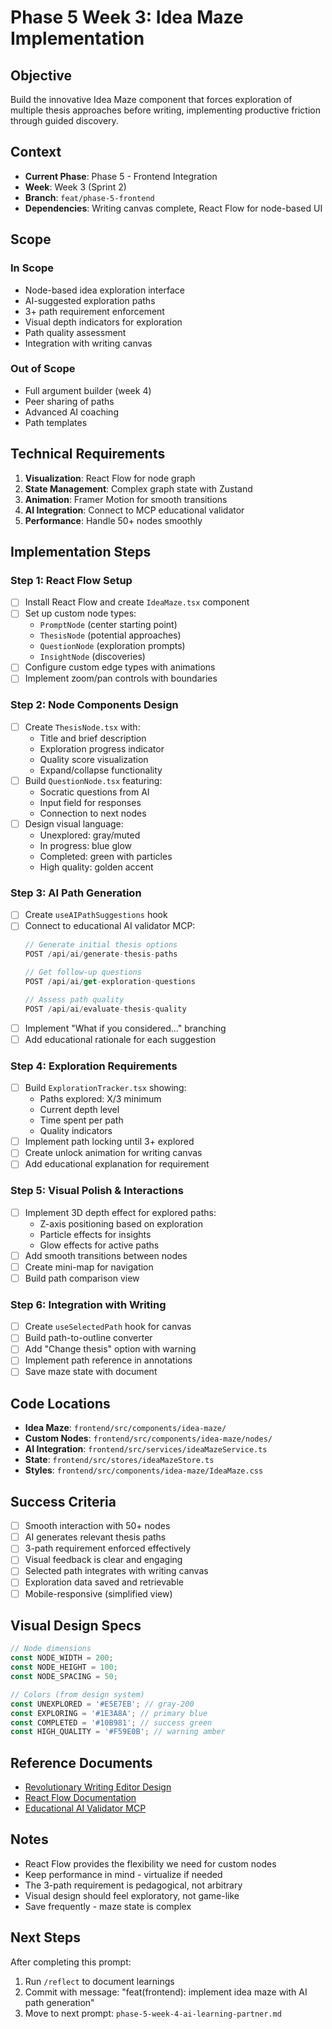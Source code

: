 # Phase 5 Week 3: Idea Maze Implementation

## Objective
Build the innovative Idea Maze component that forces exploration of multiple thesis approaches before writing, implementing productive friction through guided discovery.

## Context
- **Current Phase**: Phase 5 - Frontend Integration  
- **Week**: Week 3 (Sprint 2)
- **Branch**: `feat/phase-5-frontend`
- **Dependencies**: Writing canvas complete, React Flow for node-based UI

## Scope
### In Scope
- Node-based idea exploration interface
- AI-suggested exploration paths
- 3+ path requirement enforcement
- Visual depth indicators for exploration
- Path quality assessment
- Integration with writing canvas

### Out of Scope
- Full argument builder (week 4)
- Peer sharing of paths
- Advanced AI coaching
- Path templates

## Technical Requirements
1. **Visualization**: React Flow for node graph
2. **State Management**: Complex graph state with Zustand
3. **Animation**: Framer Motion for smooth transitions
4. **AI Integration**: Connect to MCP educational validator
5. **Performance**: Handle 50+ nodes smoothly

## Implementation Steps

### Step 1: React Flow Setup
- [ ] Install React Flow and create `IdeaMaze.tsx` component
- [ ] Set up custom node types:
  - `PromptNode` (center starting point)
  - `ThesisNode` (potential approaches)
  - `QuestionNode` (exploration prompts)
  - `InsightNode` (discoveries)
- [ ] Configure custom edge types with animations
- [ ] Implement zoom/pan controls with boundaries

### Step 2: Node Components Design
- [ ] Create `ThesisNode.tsx` with:
  - Title and brief description
  - Exploration progress indicator
  - Quality score visualization
  - Expand/collapse functionality
- [ ] Build `QuestionNode.tsx` featuring:
  - Socratic questions from AI
  - Input field for responses
  - Connection to next nodes
- [ ] Design visual language:
  - Unexplored: gray/muted
  - In progress: blue glow
  - Completed: green with particles
  - High quality: golden accent

### Step 3: AI Path Generation
- [ ] Create `useAIPathSuggestions` hook
- [ ] Connect to educational AI validator MCP:
  ```typescript
  // Generate initial thesis options
  POST /api/ai/generate-thesis-paths
  
  // Get follow-up questions
  POST /api/ai/get-exploration-questions
  
  // Assess path quality
  POST /api/ai/evaluate-thesis-quality
  ```
- [ ] Implement "What if you considered..." branching
- [ ] Add educational rationale for each suggestion

### Step 4: Exploration Requirements
- [ ] Build `ExplorationTracker.tsx` showing:
  - Paths explored: X/3 minimum
  - Current depth level
  - Time spent per path
  - Quality indicators
- [ ] Implement path locking until 3+ explored
- [ ] Create unlock animation for writing canvas
- [ ] Add educational explanation for requirement

### Step 5: Visual Polish & Interactions
- [ ] Implement 3D depth effect for explored paths:
  - Z-axis positioning based on exploration
  - Particle effects for insights
  - Glow effects for active paths
- [ ] Add smooth transitions between nodes
- [ ] Create mini-map for navigation
- [ ] Build path comparison view

### Step 6: Integration with Writing
- [ ] Create `useSelectedPath` hook for canvas
- [ ] Build path-to-outline converter
- [ ] Add "Change thesis" option with warning
- [ ] Implement path reference in annotations
- [ ] Save maze state with document

## Code Locations
- **Idea Maze**: `frontend/src/components/idea-maze/`
- **Custom Nodes**: `frontend/src/components/idea-maze/nodes/`
- **AI Integration**: `frontend/src/services/ideaMazeService.ts`
- **State**: `frontend/src/stores/ideaMazeStore.ts`
- **Styles**: `frontend/src/components/idea-maze/IdeaMaze.css`

## Success Criteria
- [ ] Smooth interaction with 50+ nodes
- [ ] AI generates relevant thesis paths
- [ ] 3-path requirement enforced effectively
- [ ] Visual feedback is clear and engaging
- [ ] Selected path integrates with writing canvas
- [ ] Exploration data saved and retrievable
- [ ] Mobile-responsive (simplified view)

## Visual Design Specs
```typescript
// Node dimensions
const NODE_WIDTH = 200;
const NODE_HEIGHT = 100;
const NODE_SPACING = 50;

// Colors (from design system)
const UNEXPLORED = '#E5E7EB'; // gray-200
const EXPLORING = '#1E3A8A'; // primary blue
const COMPLETED = '#10B981'; // success green
const HIGH_QUALITY = '#F59E0B'; // warning amber
```

## Reference Documents
- [Revolutionary Writing Editor Design](../../REVOLUTIONARY_WRITING_EDITOR_DESIGN.md)
- [React Flow Documentation](https://reactflow.dev/)
- [Educational AI Validator MCP](../../mcp-servers/educational-ai-validator/README.md)

## Notes
- React Flow provides the flexibility we need for custom nodes
- Keep performance in mind - virtualize if needed
- The 3-path requirement is pedagogical, not arbitrary
- Visual design should feel exploratory, not game-like
- Save frequently - maze state is complex

## Next Steps
After completing this prompt:
1. Run `/reflect` to document learnings
2. Commit with message: "feat(frontend): implement idea maze with AI path generation"
3. Move to next prompt: `phase-5-week-4-ai-learning-partner.md`